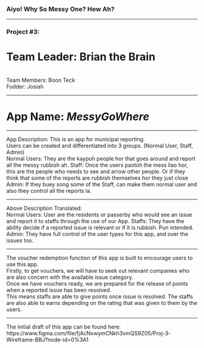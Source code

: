 <h3>Aiyo! Why So Messy One? How Ah?</h3>

<hr/>
<h3>Project #3:</h3>

<h1>Team Leader: Brian the Brain</h1><br/>
Team Members: Boon Teck<br/>Fodder: Josiah<p>
<hr/>
<h1>App Name: <em><strong>MessyGoWhere</strong></em></h1>
<hr/>
<p>App Description: 
This is an app for municipal reporting.<br />
Users can be created and differentiated into 3 groups. (Normal User, Staff, Admin)<br/>
Normal Users: They are the kaypoh people hor that goes around and report all the messy rubbish ah. 
Staff: Once the users paotoh the mess liao hor, this are the people who needs to see and arrow other people. Or if they think that some of the reports are rubbish themselves hor they just close
Admin: If they buey song some of the Staff, can make them normal user and also they control all the reports la. 
</p>

<hr/>
<p>
    Above Description Translated:<br/>
    Normal Users: User are the residents or passerby who would see an issue and report it to staffs through the use of our App.
    Staffs: They have the ability decide if a reported issue is relevant or if it is rubbish. Pun intended.
    Admin: They have full control of the user types for this app, and over the issues too.

</p>

<hr/>

<p>
    The voucher redemption function of this app is built to encourage users to use this app.<br/>
    Firstly, to get vouchers, we will have to seek out relevant companies who are also concern with the available issue category.<br/>
    Once we have vouchers ready, we are prepared for the release of points when a reported issue has been resolved. <br/>
    This means staffs are able to give points once issue is resolved. The staffs are also able to earns depending on the rating that was given to them by the users.<br/>
    
</p>
<hr/>

<p>
    The initial draft of this app can be found here: <br/>
    https://www.figma.com/file/fjAcNxwymCNkh3vmQS9Z05/Proj-3-Wireframe-BBJ?node-id=0%3A1
</p>
